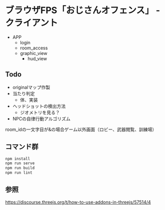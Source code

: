 # ブラウザFPS「おじさんオフェンス」 - クライアント

- APP
  - login
  - room_access
  - graphic_view
    - hud_view

## Todo

- originalマップ作製
- 当たり判定
  - 体、実装
- ヘッドショットの検出方法
  - ジオメトリを見る？
- NPCの自律行動アルゴリズム

room_idの一文字目が&の場合ゲーム以外画面（ロビー、武器閲覧、訓練場）

## コマンド群

```powershell
npm install
npm run serve
npm run build
npm run lint
```

## 参照

<https://discourse.threejs.org/t/how-to-use-addons-in-threejs/57514/4>
